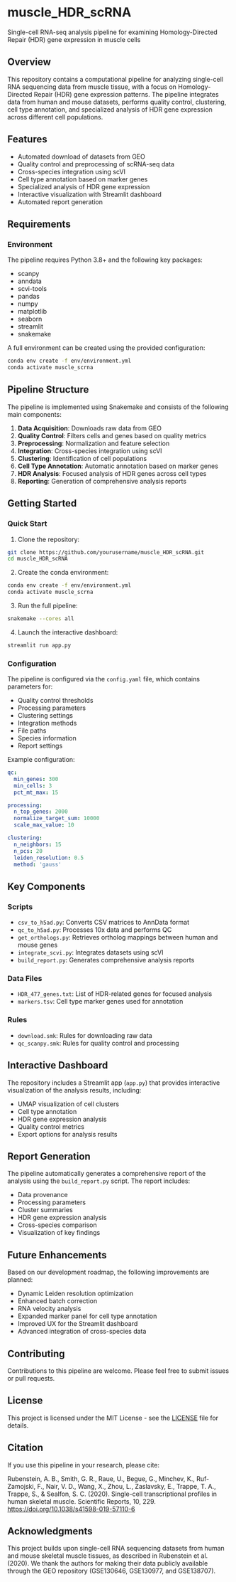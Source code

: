# muscle_HDR_scRNA

Single-cell RNA-seq analysis pipeline for examining Homology-Directed Repair (HDR) gene expression in muscle cells

## Overview

This repository contains a computational pipeline for analyzing single-cell RNA sequencing data from muscle tissue, with a focus on Homology-Directed Repair (HDR) gene expression patterns. The pipeline integrates data from human and mouse datasets, performs quality control, clustering, cell type annotation, and specialized analysis of HDR gene expression across different cell populations.

## Features

- Automated download of datasets from GEO
- Quality control and preprocessing of scRNA-seq data
- Cross-species integration using scVI
- Cell type annotation based on marker genes
- Specialized analysis of HDR gene expression
- Interactive visualization with Streamlit dashboard
- Automated report generation

## Requirements

### Environment

The pipeline requires Python 3.8+ and the following key packages:
- scanpy
- anndata
- scvi-tools
- pandas
- numpy
- matplotlib
- seaborn
- streamlit
- snakemake

A full environment can be created using the provided configuration:

```bash
conda env create -f env/environment.yml
conda activate muscle_scrna
```

## Pipeline Structure

The pipeline is implemented using Snakemake and consists of the following main components:

1. **Data Acquisition**: Downloads raw data from GEO
2. **Quality Control**: Filters cells and genes based on quality metrics
3. **Preprocessing**: Normalization and feature selection
4. **Integration**: Cross-species integration using scVI
5. **Clustering**: Identification of cell populations
6. **Cell Type Annotation**: Automatic annotation based on marker genes
7. **HDR Analysis**: Focused analysis of HDR genes across cell types
8. **Reporting**: Generation of comprehensive analysis reports

## Getting Started

### Quick Start

1. Clone the repository:
```bash
git clone https://github.com/yourusername/muscle_HDR_scRNA.git
cd muscle_HDR_scRNA
```

2. Create the conda environment:
```bash
conda env create -f env/environment.yml
conda activate muscle_scrna
```

3. Run the full pipeline:
```bash
snakemake --cores all
```

4. Launch the interactive dashboard:
```bash
streamlit run app.py
```

### Configuration

The pipeline is configured via the `config.yaml` file, which contains parameters for:
- Quality control thresholds
- Processing parameters
- Clustering settings
- Integration methods
- File paths
- Species information
- Report settings

Example configuration:
```yaml
qc:
  min_genes: 300
  min_cells: 3
  pct_mt_max: 15

processing:
  n_top_genes: 2000
  normalize_target_sum: 10000
  scale_max_value: 10

clustering:
  n_neighbors: 15
  n_pcs: 20
  leiden_resolution: 0.5
  method: 'gauss'
```

## Key Components

### Scripts

- `csv_to_h5ad.py`: Converts CSV matrices to AnnData format
- `qc_to_h5ad.py`: Processes 10x data and performs QC
- `get_orthologs.py`: Retrieves ortholog mappings between human and mouse genes
- `integrate_scvi.py`: Integrates datasets using scVI
- `build_report.py`: Generates comprehensive analysis reports

### Data Files

- `HDR_477_genes.txt`: List of HDR-related genes for focused analysis
- `markers.tsv`: Cell type marker genes used for annotation

### Rules

- `download.smk`: Rules for downloading raw data
- `qc_scanpy.smk`: Rules for quality control and processing

## Interactive Dashboard

The repository includes a Streamlit app (`app.py`) that provides interactive visualization of the analysis results, including:
- UMAP visualization of cell clusters
- Cell type annotation
- HDR gene expression analysis
- Quality control metrics
- Export options for analysis results

## Report Generation

The pipeline automatically generates a comprehensive report of the analysis using the `build_report.py` script. The report includes:
- Data provenance
- Processing parameters
- Cluster summaries
- HDR gene expression analysis
- Cross-species comparison
- Visualization of key findings

## Future Enhancements

Based on our development roadmap, the following improvements are planned:
- Dynamic Leiden resolution optimization
- Enhanced batch correction
- RNA velocity analysis
- Expanded marker panel for cell type annotation
- Improved UX for the Streamlit dashboard
- Advanced integration of cross-species data

## Contributing

Contributions to this pipeline are welcome. Please feel free to submit issues or pull requests.

## License

This project is licensed under the MIT License - see the [LICENSE](LICENSE) file for details.

## Citation

If you use this pipeline in your research, please cite:

Rubenstein, A. B., Smith, G. R., Raue, U., Begue, G., Minchev, K., Ruf-Zamojski, F., Nair, V. D., Wang, X., Zhou, L., Zaslavsky, E., Trappe, T. A., Trappe, S., & Sealfon, S. C. (2020). Single-cell transcriptional profiles in human skeletal muscle. Scientific Reports, 10, 229. https://doi.org/10.1038/s41598-019-57110-6

## Acknowledgments

This project builds upon single-cell RNA sequencing datasets from human and mouse skeletal muscle tissues, as described in Rubenstein et al. (2020). We thank the authors for making their data publicly available through the GEO repository (GSE130646, GSE130977, and GSE138707).
